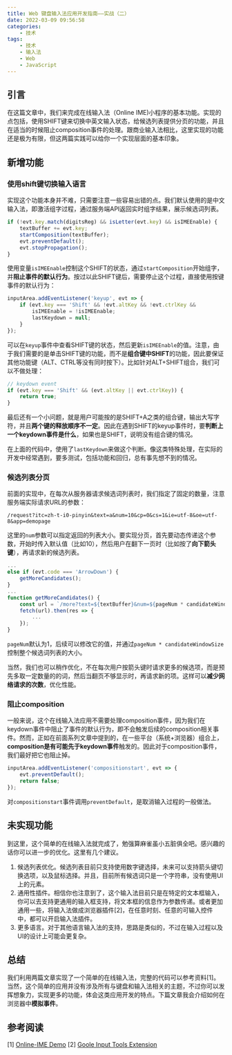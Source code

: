 ```yaml
---
title: Web 键盘输入法应用开发指南——实战（二）
date: 2022-03-09 09:56:58
categories:
    - 技术
tags: 
    - 技术
    - 输入法
    - Web
    - JavaScript
---
```

## 引言
在这篇文章中，我们来完成在线输入法（Online IME)小程序的基本功能。实现的点包括，使用SHIFT键来切换中英文输入状态，给候选列表提供分页的功能，并且在适当的时候阻止composition事件的处理。跟商业输入法相比，这里实现的功能还是极为有限，但这两篇实践可以给你一个实现层面的基本印象。

## 新增功能
### 使用shift键切换输入语言
实现这个功能本身并不难，只需要注意一些容易出错的点。我们默认使用的是中文输入法，即激活组字过程，通过服务端API返回实时组字结果，展示候选词列表。

<!--more-->

```javascript
if (!evt.key.match(digitsReg) && isLetter(evt.key) && isIMEEnable) {
    textBuffer += evt.key;
    startComposition(textBuffer);
    evt.preventDefault();
    evt.stopPropagation();
}
```
使用变量`isIMEEnable`控制这个SHIFT的状态，通过`startComposition`开始组字，并**阻止事件的默认行为**。按过以此SHIFT键后，需要停止这个过程，直接使用按键事件的默认行为：

```javascript
inputArea.addEventListener('keyup', evt => {
    if (evt.key === 'Shift' && !evt.altKey && !evt.ctrlKey &&           lastKeydown === 'Shift') {
        isIMEEnable = !isIMEEnable;
        lastKeydown = null;
    }
});
```
可以在`keyup`事件中查看SHIFT键的状态，然后更新`isIMEEnable`的值。注意，由于我们需要的是单击SHIFT键的功能，而不是**组合键中SHIFT**的功能，因此要保证其他功能键（ALT、CTRL等没有同时按下）。比如针对ALT+SHIFT组合，我们可以不做处理：

```javascript
// keydown event
if (evt.key === 'Shift' && (evt.altKey || evt.ctrlKey)) {
    return true;
}
```
最后还有一个小问题，就是用户可能按的是SHIFT+A之类的组合键，输出大写字符，并且**两个键的释放顺序不一定**。因此在遇到SHIFT的keyup事件时，要**判断上一个keydown事件是什么**，如果也是SHIFT，说明没有组合键的情况。

在上面的代码中，使用了`lastKeydown`来做这个判断。像这类特殊处理，在实际的开发中经常遇到，要多测试，包括功能和回归，总有事先想不到的情况。

### 候选列表分页
前面的实现中，在每次从服务器请求候选词列表时，我们指定了固定的数量，注意服务端实际请求URL的参数：

`/request?itc=zh-t-i0-pinyin&text=a&num=10&cp=0&cs=1&ie=utf-8&oe=utf-8&app=demopage`

这里的`num`参数可以指定返回的列表大小。要实现分页，首先要动态传递这个参数，开始时传入默认值（比如10），然后用户在翻下一页时（比如按了**向下箭头键**），再请求新的候选列表。

```javascript
...
else if (evt.code === 'ArrowDown') {
    getMoreCandidates();
}
...
function getMoreCandidates() {
    const url = `/more?text=${textBuffer}&num=${pageNum * candidateWindowSize}`;
    fetch(url).then(res => {
        ...
    });
}
```
`pageNum`默认为1，后续可以修改它的值，并通过`pageNum * candidateWindowSize`控制整个候选词列表的大小。

当然，我们也可以稍作优化，不在每次用户按箭头键时请求更多的候选项，而是预先多取一定数量的的词，然后当翻页不够显示时，再请求新的项。这样可以**减少网络请求的次数**，优化性能。

### 阻止composition

一般来说，这个在线输入法应用不需要处理composition事件，因为我们在keydown事件中阻止了事件的默认行为，即不会触发后续的composition相关事件。然而，正如在前面系列文章中提到的，在一些平台（系统+浏览器）组合上，**composition是有可能先于keydown事件**触发的。因此对于composition事件，我们最好把它也阻止掉。

```javascript
inputArea.addEventListener('compositionstart', evt => {
    evt.preventDefault();
    return false;
});
```
对`compositionstart`事件调用`preventDefault`，是取消输入过程的一般做法。

## 未实现功能
到这里，这个简单的在线输入法就完成了，勉强算麻雀虽小五脏俱全吧。感兴趣的话你可以进一步的优化。这里有几个建议。
1. 候选列表优化。候选列表目前只支持使用数字键选择，未来可以支持箭头键切换选项，以及鼠标选择。并且，目前所有候选词只是一个字符串，没有使用UI上的元素。
2. 通用性插件。相信你也注意到了，这个输入法目前只是在特定的文本框输入，你可以去支持更通用的输入框支持，将文本框的信息作为参数传递。或者更加通用一些，将输入法做成浏览器插件[2]，在任意时刻、任意的可输入控件中，都可以开启输入法插件。
3. 更多语言。对于其他语言输入法的支持，思路是类似的，不过在输入过程以及UI的设计上可能会更复杂。

## 总结
我们利用两篇文章实现了一个简单的在线输入法，完整的代码可以参考资料[1]。当然，这个简单的应用并没有涉及所有与键盘和输入法相关的主题，不过你可以发挥想象力，实现更多的功能，体会这类应用开发的特点。下篇文章我会介绍如何在浏览器中**模拟事件**。

## 参考阅读
[1] [Online-IME Demo](https://github.com/jtzcode/online-ime)
[2] [Goole Input Tools Extension](https://www.google.com/inputtools/try/)